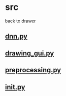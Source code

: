 # src
back to [drawer](../drawer.md) 

## [__dnn.py__](./dnn.py) 

## [__drawing_gui.py__](./drawing_gui.py) 

## [__preprocessing.py__](./preprocessing.py) 

## [____init__.py__](./__init__.py) 
